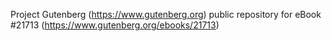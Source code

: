 Project Gutenberg (https://www.gutenberg.org) public repository for eBook #21713 (https://www.gutenberg.org/ebooks/21713)
